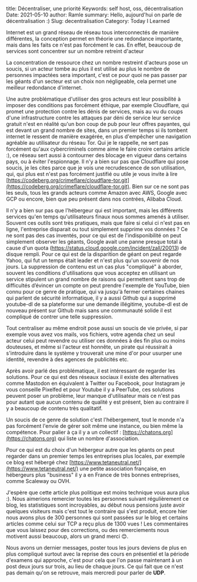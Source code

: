 title: Décentraliser, une priorité
Keywords: self host, oss, décentralisation
Date: 2021-05-10
author: Ramle
summary: Hello, aujourd'hui on parle de décentralisation :)
Slug: decentralisation
Category: Today I Learned

Internet est un grand réseau de réseau tous interconnectés de manière différentes, la conception permet en théorie une redondance importante, mais dans les faits ce n'est pas forcément le cas. En effet, beaucoup de services sont concentrer sur un nombre retreint d'acteur

La concentration de ressource chez un nombre restreint d'acteurs pose un soucis, si un acteur tombe au plus il est utilisé au plus le nombre de personnes impactées sera important, c'est ce pour quoi ne pas passer par les géants d'un secteur est un choix non négligeable, cela permet une meilleur redondance d'internet.

Une autre problématique d'utiliser des gros acteurs est leur possibilité à imposer des conditions pas forcément éthique, par exemple Cloudflare, qui promet une protection contre les dénis de services, mais au vu du coups d'une infrastructure contre les attaques par déni de service leur service gratuit n'est en réalité qu'un bon coup de pub pour leur offres payantes, qui est devant un grand nombre de sites, dans un premier temps si ils tombent internet le ressent de manière exagérée, en plus d'empêcher une navigation agréable au utilisateur du réseau Tor. Qui je le rappelle, ne sert pas forcément qu'aux cybercriminels comme aime le faire croire certains article :), ce réseau sert aussi à contourner des blocage en vigueur dans certains pays, ou à éviter l'espionnage. Il n'y a bien sur pas que Cloudflare qui pose soucis, je les cites parce que je vois une recrudescence de son utilisation, qui, qui plus est n'est pas forcément justifié ou utile je vous invite à lire [https://codeberg.org/crimeflare/cloudflare-tor.git](https://codeberg.org/crimeflare/cloudflare-tor.git). Bien sur ce ne sont pas les seuls, tous les grands acteurs comme Amazon avec AWS, Google avec GCP ou encore, bien que peu présent dans nos contrées, Alibaba Cloud.

Il n'y a bien sur pas que l'hébergeur qui est important, mais les différents services qu'en temps qu'utilisateurs finaux nous sommes amenés à utiliser. Souvent ces outils sont très pratiques, mais que faire si celui ci n'est pas en ligne, l'entreprise disparait ou tout simplement supprime vos données ? Ce ne sont pas des cas inventés, pour ce qui est de l'indisponibilité on peut simplement observer les géants, Google avait une panne presque total à cause d'un quota (https://status.cloud.google.com/incident/zall/20013) de disque rempli. Pour ce qui est de la disparition de géant on peut regarde Yahoo, qui fut un temps était leader et n'est plus qu'un souvenir de nos jours. La suppression de contenu est un cas plus "compliqué" à aborder, souvent les conditions d'utilisations que vous acceptez en utilisant un service stipulent un grand nombre de raisons qui permettent sans trop de difficultés d’évincer un compte on peut prendre l'exemple de YouTube, bien connu pour ce genre de pratique, qui va jusqu'à fermer certaines chaines qui parlent de sécurité informatique, il y a aussi Github qui a supprimé youtube-dl de sa plateforme sur une demande illégitime, youtube-dl est de nouveau présent sur Github mais sans une communauté solide il est compliqué de contrer une telle suppression.

Tout centraliser au même endroit pose aussi un soucis de vie privée, si par exemple vous avez vos mails, vos fichiers, votre agenda chez un seul acteur celui peut revendre ou utiliser ces données à des fin plus ou moins douteuses, et même si l'acteur est honnête, un pirate qui réussirait à s'introduire dans le système y trouverait une mine d'or pour usurper une identité, revendre à des agences de publicités etc.

Après avoir parlé des problématique, il est intéressant de regarder les solutions. Pour ce qui est des réseaux sociaux il existe des alternatives comme Mastodon en équivalent à Twitter ou Facebook, pour Instagram je vous conseille Pixelfed et pour Youtube il y a PeerTube, ces solutions peuvent poser un problème, leur manque d'utilisateur mais ce n'est pas pour autant que aucun contenu de qualité y est présent, bien au contraire il y a beaucoup de contenu très qualitatif.

 Un soucis de ce genre de solution c'est l'hébergement, tout le monde n'a pas forcément l'envie de gérer soit même une instance, ou bien même la compétence. Pour palier à ça il y a un collectif : [https://chatons.org](https://chatons.org) qui liste un nombre d'association.

Pour ce qui est du choix d'un hébergeur autre que les géants on peut regarder dans un premier temps les entreprises plus locales, par exemple ce blog est hébergé chez [https://www.tetaneutral.net/](https://www.tetaneutral.net/) une petite association française, en hébergeurs plus "business" il y a en France de très bonnes entreprises, comme Scaleway ou OVH.

J'espère que cette article plus politique est moins technique vous aura plus :).
Nous aimerions remercier toutes les personnes suivant régulièrement ce blog, les statistiques sont incroyables, au début nous pensions juste avoir quelques visiteurs mais c'est tout le contraire qui s'est produit, encore hier nous avons plus de 300 personnes qui sont passées sur le blog et certains articles comme celui sur TCP a reçu plus de 1300 vues ! Les commentaires que vous laissez pour des corrections, ou des remerciements nous motivent aussi beaucoup, alors un grand merci 😊.

Nous avons un dernier messages, poster tous les jours deviens de plus en plus compliqué surtout avec la reprise des cours en présentiel et la période d'examens qui approche, c'est pour cela que l'on passe maintenant à un post deux jours sur trois, au lieu de chaque jours. Ce qui fait que ce n'est pas demain qu'on se retrouve, mais mercredi pour parler de **UDP**.
